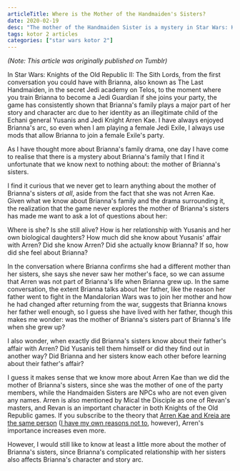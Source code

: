 ```yaml
---
articleTitle: Where is the Mother of the Handmaiden's Sisters?
date: 2020-02-19
desc: "The mother of the Handmaiden Sister is a mystery in Star Wars: Knights of the Old Republic II: The Sith Lords that the game strangely never explores, despite how important family is to the Handmaiden's story."
tags: kotor 2 articles
categories: ["star wars kotor 2"]
---
```


<i>(Note: This article was originally published on Tumblr)</i>

In Star Wars: Knights of the Old Republic II: The Sith Lords, from the first conversation you could have with Brianna, also known as The Last Handmaiden, in the secret Jedi academy on Telos, to the moment where you train Brianna to become a Jedi Guardian if she joins your party, the game has consistently shown that Brianna's family plays a major part of her story and character arc due to her identity as an illegitimate child of the Echani general Yusanis and Jedi Knight Arren Kae. I have always enjoyed Brianna's arc, so even when I am playing a female Jedi Exile, I always use mods that allow Brianna to join a female Exile's party.

As I have thought more about Brianna's family drama, one day I have come to realise that there is a mystery about Brianna's family that I find it unfortunate that we know next to nothing about: the mother of Brianna's sisters.

I find it curious that we never get to learn anything about the mother of Brianna's sisters _at all_, aside from the fact that she was not Arren Kae. Given what we know about Brianna's family and the drama surrounding it, the realization that the game never explores the mother of Brianna's sisters has made me want to ask a lot of questions about her:

Where is she? Is she still alive? How is her relationship with Yusanis and her own biological daughters? How much did she know about Yusanis' affair with Arren? Did she know Arren? Did she actually know Brianna? If so, how did she feel about Brianna?

In the conversation where Brianna confirms she had a different mother than her sisters, she says she never saw her mother's face, so we can assume that Arren was not part of Brianna's life when Brianna grew up. In the same conversation, the extent Brianna talks about her father, like the reason her father went to fight in the Mandalorian Wars was to join her mother and how he had changed after returning from the war, suggests that Brianna knows her father well enough, so I guess she have lived with her father, though this makes me wonder: was the mother of Brianna's sisters part of Brianna's life when she grew up?

I also wonder, when exactly did Brianna's sisters know about their father's affair with Arren? Did Yusanis tell them himself or did they find out in another way? Did Brianna and her sisters know each other before learning about their father's affair?

I guess it makes sense that we know more about Arren Kae than we did the mother of Brianna's sisters, since she was the mother of one of the party members, while the Handmaiden Sisters are NPCs who are not even given any names. Arren is also mentioned by Mical the Disciple as one of Revan's masters, and Revan is an important character in both Knights of the Old Republic games. If you subscribe to the theory that [Arren Kae and Kreia are the same person](https://lparchive.org/Knights-of-the-Old-Republic-II/Update%2058/) ([I have my own reasons not to](../arren-kae-kreia-theory), however), Arren's importance increases even more.

However, I would still like to know at least a little more about the mother of Brianna's sisters, since Brianna's complicated relationship with her sisters also affects Brianna's character and story arc.
